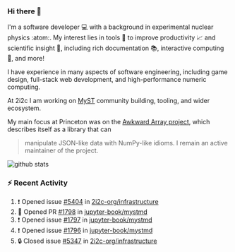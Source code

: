 ### Hi there 👋 

I'm a software developer 💻 with a background in experimental nuclear physics :atom:. My interest lies in tools :wrench: to improve productivity :chart_with_upwards_trend: and scientific insight :telescope:, including rich documentation 📚, interactive computing 🧮, and more! 

I have experience in many aspects of software engineering, including game design, full-stack web development, and high-performance numeric computing. 

At 2i2c I am working on [MyST](https://github.com/jupyter-book/mystmd) community building, tooling, and wider ecosystem. 

My main focus at Princeton was on the [Awkward Array project](awkward-array.org/), which describes itself as a library that can 
> manipulate JSON-like data with NumPy-like idioms. I remain an active maintainer of the project. 

![github stats](https://github-readme-stats.vercel.app/api?username=agoose77&show_icons=true&hide_rank=true&hide_title=true&bg_color=30,e76445,904e95&text_color=efe3ec&icon_color=efe3ec)
<!--
**agoose77/agoose77** is a ✨ _special_ ✨ repository because its `README.md` (this file) appears on your GitHub profile.

Here are some ideas to get you started:

- 🔭 I’m currently working on ...
- 🌱 I’m currently learning ...
- 👯 I’m looking to collaborate on ...
- 🤔 I’m looking for help with ...
- 💬 Ask me about ...
- 📫 How to reach me: ...
- 😄 Pronouns: ...
- ⚡ Fun fact: ...
-->

### :zap: Recent Activity

<!--START_SECTION:activity-->
1. ❗ Opened issue [#5404](https://github.com/2i2c-org/infrastructure/issues/5404) in [2i2c-org/infrastructure](https://github.com/2i2c-org/infrastructure)
2. 💪 Opened PR [#1798](https://github.com/jupyter-book/mystmd/pull/1798) in [jupyter-book/mystmd](https://github.com/jupyter-book/mystmd)
3. ❗ Opened issue [#1797](https://github.com/jupyter-book/mystmd/issues/1797) in [jupyter-book/mystmd](https://github.com/jupyter-book/mystmd)
4. ❗ Opened issue [#1796](https://github.com/jupyter-book/mystmd/issues/1796) in [jupyter-book/mystmd](https://github.com/jupyter-book/mystmd)
5. 🔒 Closed issue [#5347](https://github.com/2i2c-org/infrastructure/issues/5347) in [2i2c-org/infrastructure](https://github.com/2i2c-org/infrastructure)
<!--END_SECTION:activity-->
